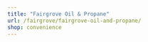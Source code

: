 ```yaml
---
title: "Fairgrove Oil & Propane"
url: /fairgrove/fairgrove-oil-and-propane/
shop: convenience
---
```

